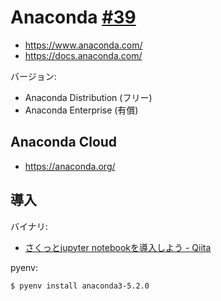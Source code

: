 # Anaconda [#39](https://github.com/hdknr/annotated-django/issues/39)

- https://www.anaconda.com/
- https://docs.anaconda.com/

バージョン:

- Anaconda Distribution (フリー)
- Anaconda Enterprise (有償)

## Anaconda Cloud

- https://anaconda.org/

## 導入

バイナリ:

- [さくっとjupyter notebookを導入しよう - Qiita](https://qiita.com/kobaton72/items/dce5f23391aa1d2603cf)

pyenv:

~~~bash
$ pyenv install anaconda3-5.2.0
~~~
